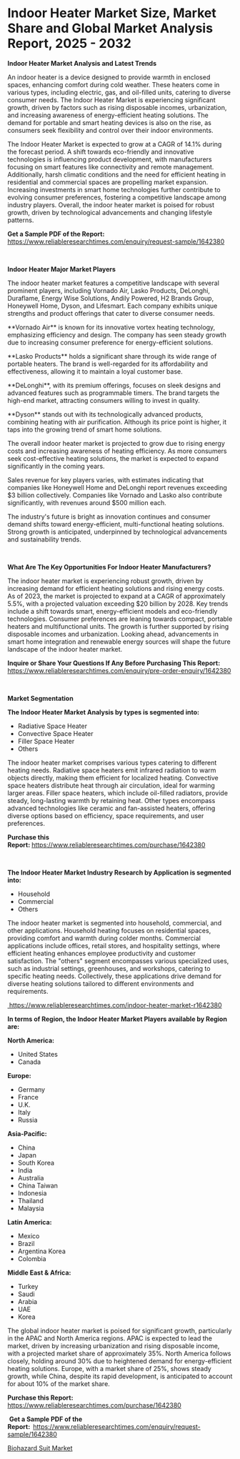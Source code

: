 <p><h1>Indoor Heater Market Size, Market Share and Global Market Analysis Report, 2025 - 2032</h1></p><p><strong>Indoor Heater Market Analysis and Latest Trends</strong></p>
<p><p>An indoor heater is a device designed to provide warmth in enclosed spaces, enhancing comfort during cold weather. These heaters come in various types, including electric, gas, and oil-filled units, catering to diverse consumer needs. The Indoor Heater Market is experiencing significant growth, driven by factors such as rising disposable incomes, urbanization, and increasing awareness of energy-efficient heating solutions. The demand for portable and smart heating devices is also on the rise, as consumers seek flexibility and control over their indoor environments.</p><p>The Indoor Heater Market is expected to grow at a CAGR of 14.1% during the forecast period. A shift towards eco-friendly and innovative technologies is influencing product development, with manufacturers focusing on smart features like connectivity and remote management. Additionally, harsh climatic conditions and the need for efficient heating in residential and commercial spaces are propelling market expansion. Increasing investments in smart home technologies further contribute to evolving consumer preferences, fostering a competitive landscape among industry players. Overall, the indoor heater market is poised for robust growth, driven by technological advancements and changing lifestyle patterns.</p></p>
<p><strong>Get a Sample PDF of the Report:&nbsp;</strong> <a href="https://www.reliableresearchtimes.com/enquiry/request-sample/1642380?utm_campaign=2141&utm_medium=2&utm_source=Github&utm_content=ia&utm_term=09022025&utm_id=indoor-heater">https://www.reliableresearchtimes.com/enquiry/request-sample/1642380</a></p>
<p>&nbsp;</p>
<p><strong>Indoor Heater Major Market Players</strong></p>
<p><p>The indoor heater market features a competitive landscape with several prominent players, including Vornado Air, Lasko Products, DeLonghi, Duraflame, Energy Wise Solutions, Andily Powered, H2 Brands Group, Honeywell Home, Dyson, and Lifesmart. Each company exhibits unique strengths and product offerings that cater to diverse consumer needs.</p><p>**Vornado Air** is known for its innovative vortex heating technology, emphasizing efficiency and design. The company has seen steady growth due to increasing consumer preference for energy-efficient solutions. </p><p>**Lasko Products** holds a significant share through its wide range of portable heaters. The brand is well-regarded for its affordability and effectiveness, allowing it to maintain a loyal customer base. </p><p>**DeLonghi**, with its premium offerings, focuses on sleek designs and advanced features such as programmable timers. The brand targets the high-end market, attracting consumers willing to invest in quality.</p><p>**Dyson** stands out with its technologically advanced products, combining heating with air purification. Although its price point is higher, it taps into the growing trend of smart home solutions.</p><p>The overall indoor heater market is projected to grow due to rising energy costs and increasing awareness of heating efficiency. As more consumers seek cost-effective heating solutions, the market is expected to expand significantly in the coming years.</p><p>Sales revenue for key players varies, with estimates indicating that companies like Honeywell Home and DeLonghi report revenues exceeding $3 billion collectively. Companies like Vornado and Lasko also contribute significantly, with revenues around $500 million each. </p><p>The industry's future is bright as innovation continues and consumer demand shifts toward energy-efficient, multi-functional heating solutions. Strong growth is anticipated, underpinned by technological advancements and sustainability trends.</p></p>
<p>&nbsp;</p>
<p><strong>What Are The Key Opportunities For Indoor Heater Manufacturers?</strong></p>
<p><p>The indoor heater market is experiencing robust growth, driven by increasing demand for efficient heating solutions and rising energy costs. As of 2023, the market is projected to expand at a CAGR of approximately 5.5%, with a projected valuation exceeding $20 billion by 2028. Key trends include a shift towards smart, energy-efficient models and eco-friendly technologies. Consumer preferences are leaning towards compact, portable heaters and multifunctional units. The growth is further supported by rising disposable incomes and urbanization. Looking ahead, advancements in smart home integration and renewable energy sources will shape the future landscape of the indoor heater market.</p></p>
<p><strong>Inquire or Share Your Questions If Any Before Purchasing This Report:</strong> <a href="https://www.reliableresearchtimes.com/enquiry/pre-order-enquiry/1642380?utm_campaign=2141&utm_medium=2&utm_source=Github&utm_content=ia&utm_term=09022025&utm_id=indoor-heater">https://www.reliableresearchtimes.com/enquiry/pre-order-enquiry/1642380</a></p>
<p>&nbsp;</p>
<p><strong>Market Segmentation</strong></p>
<p><strong>The Indoor Heater Market Analysis by types is segmented into:</strong></p>
<p><ul><li>Radiative Space Heater</li><li>Convective Space Heater</li><li>Filler Space Heater</li><li>Others</li></ul></p>
<p><p>The indoor heater market comprises various types catering to different heating needs. Radiative space heaters emit infrared radiation to warm objects directly, making them efficient for localized heating. Convective space heaters distribute heat through air circulation, ideal for warming larger areas. Filler space heaters, which include oil-filled radiators, provide steady, long-lasting warmth by retaining heat. Other types encompass advanced technologies like ceramic and fan-assisted heaters, offering diverse options based on efficiency, space requirements, and user preferences.</p></p>
<p><strong>Purchase this Report:&nbsp;</strong><a href="https://www.reliableresearchtimes.com/purchase/1642380?utm_campaign=2141&utm_medium=2&utm_source=Github&utm_content=ia&utm_term=09022025&utm_id=indoor-heater">https://www.reliableresearchtimes.com/purchase/1642380</a></p>
<p>&nbsp;</p>
<p><strong>The Indoor Heater Market Industry Research by Application is segmented into:</strong></p>
<p><ul><li>Household</li><li>Commercial</li><li>Others</li></ul></p>
<p><p>The indoor heater market is segmented into household, commercial, and other applications. Household heating focuses on residential spaces, providing comfort and warmth during colder months. Commercial applications include offices, retail stores, and hospitality settings, where efficient heating enhances employee productivity and customer satisfaction. The "others" segment encompasses various specialized uses, such as industrial settings, greenhouses, and workshops, catering to specific heating needs. Collectively, these applications drive demand for diverse heating solutions tailored to different environments and requirements.</p></p>
<p><a href="https://www.reliableresearchtimes.com/indoor-heater-market-r1642380?utm_campaign=2141&utm_medium=2&utm_source=Github&utm_content=ia&utm_term=09022025&utm_id=indoor-heater">&nbsp;https://www.reliableresearchtimes.com/indoor-heater-market-r1642380</a></p>
<p><strong>In terms of Region, the Indoor Heater Market Players available by Region are:</strong></p>
<p>
    <p> <strong> North America: </strong>
        <ul>
            <li>United States</li>
            <li>Canada</li>
        </ul>
        </p> 
    <p> <strong> Europe: </strong>
        <ul>
            <li>Germany</li>
            <li>France</li>
            <li>U.K.</li>
            <li>Italy</li>
            <li>Russia</li>
        </ul>
        </p> 
    <p> <strong> Asia-Pacific: </strong>
        <ul>
            <li>China</li>
            <li>Japan</li>
            <li>South Korea</li>
            <li>India</li>
            <li>Australia</li>
            <li>China Taiwan</li>
            <li>Indonesia</li>
            <li>Thailand</li>
            <li>Malaysia</li>
        </ul>
        </p> 
    <p> <strong> Latin America: </strong>
        <ul>
            <li>Mexico</li>
            <li>Brazil</li>
            <li>Argentina Korea</li>
            <li>Colombia</li>
        </ul>
        </p> 
    <p> <strong> Middle East & Africa: </strong>
        <ul>
            <li>Turkey</li>
            <li>Saudi</li>
            <li>Arabia</li>
            <li>UAE</li>
            <li>Korea</li>
        </ul>
    </p>
    </p>
<p><p>The global indoor heater market is poised for significant growth, particularly in the APAC and North America regions. APAC is expected to lead the market, driven by increasing urbanization and rising disposable income, with a projected market share of approximately 35%. North America follows closely, holding around 30% due to heightened demand for energy-efficient heating solutions. Europe, with a market share of 25%, shows steady growth, while China, despite its rapid development, is anticipated to account for about 10% of the market share.</p></p>
<p><strong>Purchase this Report: </strong><a href="https://www.reliableresearchtimes.com/purchase/1642380?utm_campaign=2141&utm_medium=2&utm_source=Github&utm_content=ia&utm_term=09022025&utm_id=indoor-heater">https://www.reliableresearchtimes.com/purchase/1642380</a></p>
<p>&nbsp;<strong>Get a Sample PDF of the Report:&nbsp;&nbsp;</strong><a href="https://www.reliableresearchtimes.com/enquiry/request-sample/1642380?utm_campaign=2141&utm_medium=2&utm_source=Github&utm_content=ia&utm_term=09022025&utm_id=indoor-heater">https://www.reliableresearchtimes.com/enquiry/request-sample/1642380</a></p>
<p><strong></strong></p>
<p><p><a href="https://github.com/sca704osol/Market-Research-Report-List-1/blob/main/biohazard-suit-market.md?utm_campaign=2141&utm_medium=2&utm_source=Github&utm_content=ia&utm_term=09022025&utm_id=indoor-heater">Biohazard Suit Market</a></p></p>